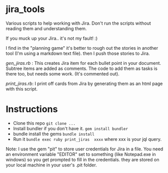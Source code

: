 # jira_tools
Various scripts to help working with Jira. Don't run the scripts without reading them and understanding them. 

If you muck up your Jira.. it's not my fault! :)


I find in the "planning game" it's better to rough out the stories in another tool (I'm using a markdown text file).
then I push those stories to Jira.

*gen_jiras.rb* : This creates Jira item for each bullet point in your document. Subtree items are added as comments. The code to add them as tasks is there too, but needs some work. (It's commented out).   

*print_jiras.rb*: I print off cards from Jira by generating them as an html page with this script.

# Instructions

* Clone this repo  `git clone ...`
* Install bundler if you don't have it.   `gem install bundler`
* bundle install the gems  `bundle install`
* Run it `bundle exec ruby print_jiras  xxxx`  where xxx is your jql query.

Note: I use the gem "pit" to store user credentials for Jira in a file. 
You need an environment variable "EDITOR" set to something  (like Notepad.exe in windows) so you get prompted to fill in the credentials. 
they are stored on your local machine in your user's .pit folder.
